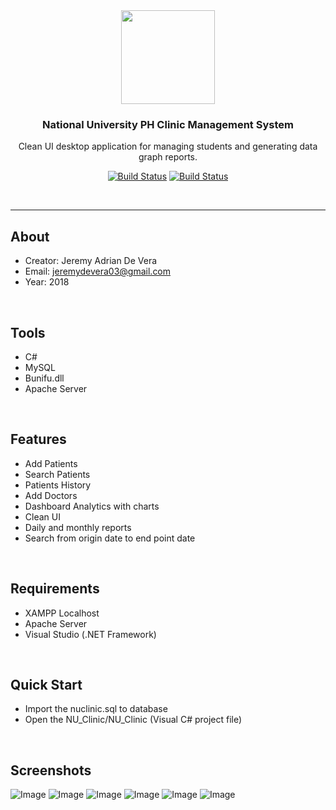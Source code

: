 <div align="center">
  
<img src="https://i.ibb.co/YdHgw6f/zP6W5Ac5.jpg" width="150" height="150">

### National University PH Clinic Management System

Clean UI desktop application for managing students and generating data graph reports.

[![Build Status](https://img.shields.io/badge/C%23-programming-green)]()
[![Build Status](https://img.shields.io/badge/MySQL-database-blue)]()

</div>
<br />
<hr />

## About
  - Creator: Jeremy Adrian De Vera
  - Email: jeremydevera03@gmail.com
  - Year: 2018
<br />

## Tools
  - C#
  - MySQL
  - Bunifu.dll
  - Apache Server
<br />

## Features
  - Add Patients
  - Search Patients
  - Patients History
  - Add Doctors
  - Dashboard Analytics with charts
  - Clean UI
  - Daily and monthly reports
  - Search from origin date to end point date
<br />
  
## Requirements
  - XAMPP Localhost
  - Apache Server
  - Visual Studio (.NET Framework)
<br />

## Quick Start

  - Import the nuclinic.sql to database
  - Open the NU_Clinic/NU_Clinic (Visual C# project file)
<br />

## Screenshots
  
![Image](https://i.ibb.co/7W0Jtg8/received-323743651775732.png)
![Image](https://i.ibb.co/qdH4JR7/received-337691383710103.png)
![Image](https://i.ibb.co/c3XDRyk/received-342783322946728.png)
![Image](https://i.ibb.co/68WrsLc/received-1103184749852480.png)
![Image](https://i.ibb.co/Kjk75tD/received-2123585667663248.png)
![Image](https://i.ibb.co/z7MJjbB/received-2327556970864111.png)

